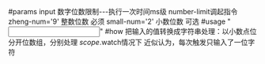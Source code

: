 #params
input 数字位数限制---执行一次时间ms级
number-limit调起指令
zheng-num='9' 整数位数 必须
small-num='2' 小数位数 可选
#usage
"<input number-limit zheng-num='9' small-num='2' ng-model="num"/>"
#how
把输入的值转换成字符串处理：以小数点位分开位数组，分别处理
$scope.$watch情况下 近似认为，每次触发只输入了一位字符
